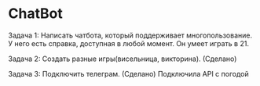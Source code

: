 # ChatBot
Задача 1:
Написать чатбота, который поддерживает многопользование. У него есть справка, доступная в любой момент. Он умеет играть в 21. 

Задача 2:
Создать разные игры(висельница, викторина). (Сделано)

Задача 3:
Подключить телеграм. (Сделано)
Подключила API с погодой

